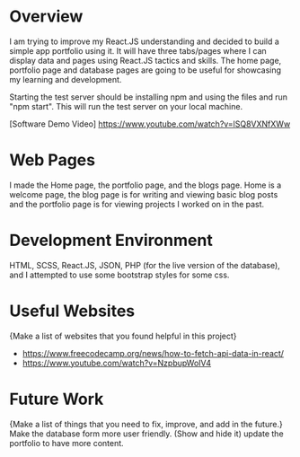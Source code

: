 # Overview

I am trying to improve my React.JS understanding and decided to build a simple app portfolio using it. It will have three tabs/pages where I can display data and pages using React.JS tactics and skills. The home page, portfolio page and database pages are going to be useful for showcasing my learning and development.

Starting the test server should be installing npm and using the files and run "npm start". This will run the test server on your local machine.


[Software Demo Video] https://www.youtube.com/watch?v=lSQ8VXNfXWw

# Web Pages

I made the Home page, the portfolio page, and the blogs page. Home is a welcome page, the blog page is for writing and viewing basic blog posts and the portfolio page is for viewing projects I worked on in the past.

# Development Environment

HTML, SCSS, React.JS, JSON, PHP (for the live version of the database), and I attempted to use some bootstrap styles for some css.
# Useful Websites

{Make a list of websites that you found helpful in this project}
* https://www.freecodecamp.org/news/how-to-fetch-api-data-in-react/
* https://www.youtube.com/watch?v=NzpbupWoIV4

# Future Work

{Make a list of things that you need to fix, improve, and add in the future.}
Make the database form more user friendly. (Show and hide it)
update the portfolio to have more content.
